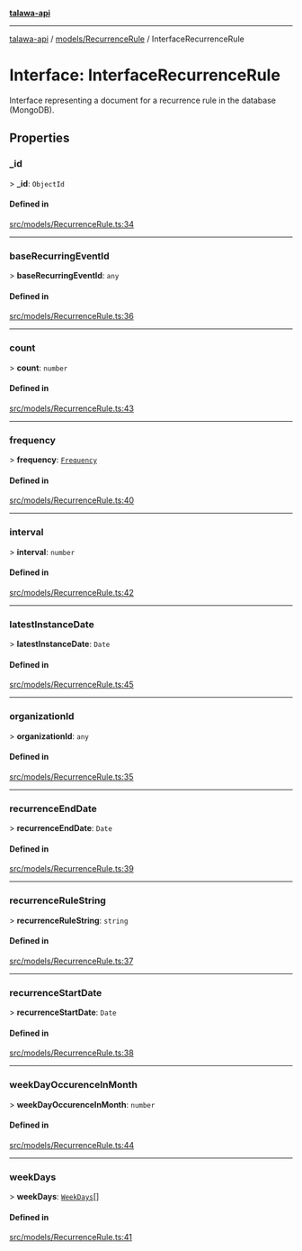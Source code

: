 [**talawa-api**](../../../README.md)

***

[talawa-api](../../../modules.md) / [models/RecurrenceRule](../README.md) / InterfaceRecurrenceRule

# Interface: InterfaceRecurrenceRule

Interface representing a document for a recurrence rule in the database (MongoDB).

## Properties

### \_id

\> **\_id**: `ObjectId`

#### Defined in

[src/models/RecurrenceRule.ts:34](https://github.com/PalisadoesFoundation/talawa-api/blob/039b0f127fb8caa46d57186ab4b3bb27fe150903/src/models/RecurrenceRule.ts#L34)

***

### baseRecurringEventId

\> **baseRecurringEventId**: `any`

#### Defined in

[src/models/RecurrenceRule.ts:36](https://github.com/PalisadoesFoundation/talawa-api/blob/039b0f127fb8caa46d57186ab4b3bb27fe150903/src/models/RecurrenceRule.ts#L36)

***

### count

\> **count**: `number`

#### Defined in

[src/models/RecurrenceRule.ts:43](https://github.com/PalisadoesFoundation/talawa-api/blob/039b0f127fb8caa46d57186ab4b3bb27fe150903/src/models/RecurrenceRule.ts#L43)

***

### frequency

\> **frequency**: [`Frequency`](../enumerations/Frequency.md)

#### Defined in

[src/models/RecurrenceRule.ts:40](https://github.com/PalisadoesFoundation/talawa-api/blob/039b0f127fb8caa46d57186ab4b3bb27fe150903/src/models/RecurrenceRule.ts#L40)

***

### interval

\> **interval**: `number`

#### Defined in

[src/models/RecurrenceRule.ts:42](https://github.com/PalisadoesFoundation/talawa-api/blob/039b0f127fb8caa46d57186ab4b3bb27fe150903/src/models/RecurrenceRule.ts#L42)

***

### latestInstanceDate

\> **latestInstanceDate**: `Date`

#### Defined in

[src/models/RecurrenceRule.ts:45](https://github.com/PalisadoesFoundation/talawa-api/blob/039b0f127fb8caa46d57186ab4b3bb27fe150903/src/models/RecurrenceRule.ts#L45)

***

### organizationId

\> **organizationId**: `any`

#### Defined in

[src/models/RecurrenceRule.ts:35](https://github.com/PalisadoesFoundation/talawa-api/blob/039b0f127fb8caa46d57186ab4b3bb27fe150903/src/models/RecurrenceRule.ts#L35)

***

### recurrenceEndDate

\> **recurrenceEndDate**: `Date`

#### Defined in

[src/models/RecurrenceRule.ts:39](https://github.com/PalisadoesFoundation/talawa-api/blob/039b0f127fb8caa46d57186ab4b3bb27fe150903/src/models/RecurrenceRule.ts#L39)

***

### recurrenceRuleString

\> **recurrenceRuleString**: `string`

#### Defined in

[src/models/RecurrenceRule.ts:37](https://github.com/PalisadoesFoundation/talawa-api/blob/039b0f127fb8caa46d57186ab4b3bb27fe150903/src/models/RecurrenceRule.ts#L37)

***

### recurrenceStartDate

\> **recurrenceStartDate**: `Date`

#### Defined in

[src/models/RecurrenceRule.ts:38](https://github.com/PalisadoesFoundation/talawa-api/blob/039b0f127fb8caa46d57186ab4b3bb27fe150903/src/models/RecurrenceRule.ts#L38)

***

### weekDayOccurenceInMonth

\> **weekDayOccurenceInMonth**: `number`

#### Defined in

[src/models/RecurrenceRule.ts:44](https://github.com/PalisadoesFoundation/talawa-api/blob/039b0f127fb8caa46d57186ab4b3bb27fe150903/src/models/RecurrenceRule.ts#L44)

***

### weekDays

\> **weekDays**: [`WeekDays`](../enumerations/WeekDays.md)[]

#### Defined in

[src/models/RecurrenceRule.ts:41](https://github.com/PalisadoesFoundation/talawa-api/blob/039b0f127fb8caa46d57186ab4b3bb27fe150903/src/models/RecurrenceRule.ts#L41)

